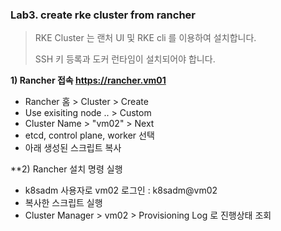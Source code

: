 ### Lab3. create rke cluster from rancher

> RKE Cluster 는 랜처 UI 및 RKE cli 를 이용하여 설치합니다.
> 
> SSH 키 등록과 도커 런타임이 설치되어야 합니다.


**1) Rancher 접속 https://rancher.vm01**

- Rancher 홈 > Cluster > Create
- Use exisiting node .. > Custom 
- Cluster Name > "vm02" > Next
- etcd, control plane, worker 선택
- 아래 생성된 스크립트 복사

**2) Rancher 설치 명령 실행

- k8sadm 사용자로 vm02 로그인 : k8sadm@vm02
- 복사한 스크립트 실행
- Cluster Manager > vm02 > Provisioning Log 로 진행상태 조회

